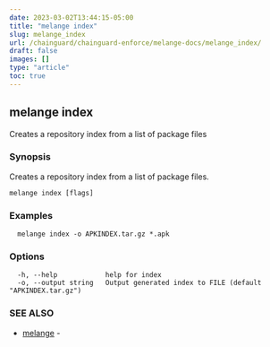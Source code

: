 ```yaml
---
date: 2023-03-02T13:44:15-05:00
title: "melange index"
slug: melange_index
url: /chainguard/chainguard-enforce/melange-docs/melange_index/
draft: false
images: []
type: "article"
toc: true
---
```

## melange index

Creates a repository index from a list of package files

### Synopsis

Creates a repository index from a list of package files.

```
melange index [flags]
```

### Examples

```
  melange index -o APKINDEX.tar.gz *.apk
```

### Options

```
  -h, --help            help for index
  -o, --output string   Output generated index to FILE (default "APKINDEX.tar.gz")
```

### SEE ALSO

* [melange](/chainguard/chainguard-enforce/melange-docs/melange/)	 - 

